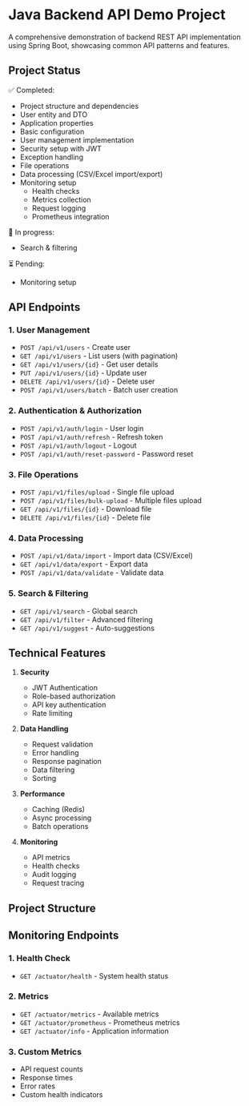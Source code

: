 # Java Backend API Demo Project

A comprehensive demonstration of backend REST API implementation using Spring Boot, showcasing common API patterns and features.

## Project Status
✅ Completed:
- Project structure and dependencies
- User entity and DTO
- Application properties
- Basic configuration
- User management implementation
- Security setup with JWT
- Exception handling
- File operations
- Data processing (CSV/Excel import/export)
- Monitoring setup
  - Health checks
  - Metrics collection
  - Request logging
  - Prometheus integration

🚧 In progress:
- Search & filtering

⏳ Pending:
- Monitoring setup

## API Endpoints

### 1. User Management
- `POST /api/v1/users` - Create user
- `GET /api/v1/users` - List users (with pagination)
- `GET /api/v1/users/{id}` - Get user details
- `PUT /api/v1/users/{id}` - Update user
- `DELETE /api/v1/users/{id}` - Delete user
- `POST /api/v1/users/batch` - Batch user creation

### 2. Authentication & Authorization
- `POST /api/v1/auth/login` - User login
- `POST /api/v1/auth/refresh` - Refresh token
- `POST /api/v1/auth/logout` - Logout
- `POST /api/v1/auth/reset-password` - Password reset

### 3. File Operations
- `POST /api/v1/files/upload` - Single file upload
- `POST /api/v1/files/bulk-upload` - Multiple files upload
- `GET /api/v1/files/{id}` - Download file
- `DELETE /api/v1/files/{id}` - Delete file

### 4. Data Processing
- `POST /api/v1/data/import` - Import data (CSV/Excel)
- `GET /api/v1/data/export` - Export data
- `POST /api/v1/data/validate` - Validate data

### 5. Search & Filtering
- `GET /api/v1/search` - Global search
- `GET /api/v1/filter` - Advanced filtering
- `GET /api/v1/suggest` - Auto-suggestions

## Technical Features

1. **Security**
   - JWT Authentication
   - Role-based authorization
   - API key authentication
   - Rate limiting

2. **Data Handling**
   - Request validation
   - Error handling
   - Response pagination
   - Data filtering
   - Sorting

3. **Performance**
   - Caching (Redis)
   - Async processing
   - Batch operations

4. **Monitoring**
   - API metrics
   - Health checks
   - Audit logging
   - Request tracing

## Project Structure 

## Monitoring Endpoints

### 1. Health Check
- `GET /actuator/health` - System health status

### 2. Metrics
- `GET /actuator/metrics` - Available metrics
- `GET /actuator/prometheus` - Prometheus metrics
- `GET /actuator/info` - Application information

### 3. Custom Metrics
- API request counts
- Response times
- Error rates
- Custom health indicators 